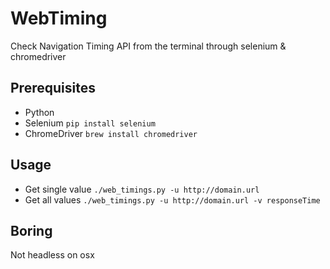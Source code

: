# WebTiming
Check Navigation Timing API from the terminal through selenium &amp; chromedriver

## Prerequisites

- Python
- Selenium ```pip install selenium```
- ChromeDriver ```brew install chromedriver```

## Usage

- Get single value ```./web_timings.py -u http://domain.url```  
- Get all values ```./web_timings.py -u http://domain.url -v responseTime``` 

## Boring
Not headless on osx 


